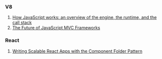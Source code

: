 ### V8
1. [How JavaScript works: an overview of the engine, the runtime, and the call stack](https://blog.sessionstack.com/how-does-javascript-actually-work-part-1-b0bacc073cf)
2. [The Future of JavaScript MVC Frameworks](http://swannodette.github.io/2013/12/17/the-future-of-javascript-mvcs)

### React
1. [Writing Scalable React Apps with the Component Folder Pattern](https://medium.com/styled-components/component-folder-pattern-ee42df37ec68)
